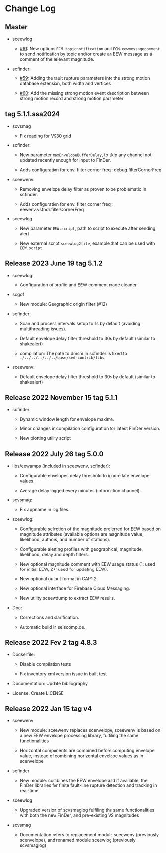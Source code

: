 # Change Log

## Master
  
* sceewlog

  * [#61](https://github.com/SED-EEW/SED-EEW-SeisComP-contributions/pull/61): New options `FCM.topicnotification` and `FCM.eewmessagecomment` to send notification by topic and/or create an EEW message as a comment of the relevant magnitude.

* scfinder:
   
  * [#59](https://github.com/SED-EEW/SED-EEW-SeisComP-contributions/pull/59): Adding the fault rupture parameters into the strong motion database extension, both width and vertices.

  * [#60](https://github.com/SED-EEW/SED-EEW-SeisComP-contributions/pull/60): Add the missing strong motion event description between strong motion record and strong motion parameter

## tag 5.1.1.ssa2024

* scvsmag
  
  * Fix reading for VS30 grid

* scfinder:

  * New parameter `maxEnvelopeBufferDelay`, to skip any channel not updated recently enough for input to FinDer.
  
  * Adds configuration for env. filter corner freq.: debug.filterCornerFreq

* sceewenv:

  * Removing envelope delay filter as proven to be problematic in  scfinder.
  
  * Adds configuration for env. filter corner freq.: eewenv.vsfndr.filterCornerFreq
  
* sceewlog

  * New parameter `EEW.script`, path to script to execute after sending alert

  * New external script `sceewlog2file`, example that can be used with `EEW.script`


## Release 2023 June 19 tag 5.1.2

* sceewlog:
  
  * Configuration of profile and EEW comment made cleaner
  
* scgof
  
  * New module: Geographic origin filter (#12)
   
* scfinder:

  * Scan and process intervals setup to 1s by default (avoiding multithreading issues).

  * Default envelope delay filter threshold to 30s by default (similar to shakealert) 
  
  * compilation: The path to dmsm in scfinder is fixed to `./../../../../../base/sed-contrib/libs`

* sceewenv:
  
  * Default envelope delay filter threshold to 30s by default (similar to shakealert)  

## Release 2022 November 15 tag 5.1.1

* scfinder:

  * Dynamic window length for envelope maxima.

  * Minor changes in compilation configuration for latest FinDer version. 

  * New plotting utility script 

## Release 2022 July 26 tag 5.0.0

* libs/eewamps (included in sceewenv, scfinder): 

  * Configurable envelopes delay threshold to ignore late envelope values.

  * Average delay logged every minutes (information channel).

* scvsmag:

  * Fix appname in log files.

* sceewlog:

  * Configurable selection of the magnitude preferred for EEW based on magnitude 
    attributes (available options are magnitude value, likelihood, authors, and number 
    of stations).

  * Configurable alerting profiles with geographical, magnitude, likelihood, delay and 
    depth filters. 

  * New optional magnitude comment with EEW usage status (1: used for initial EEW, 2+: 
    used for updating EEW).
  
  * New optional output format in CAP1.2.
  
  * New optional interface for Firebase Cloud Messaging.
  
  * New utility sceewdump to extract EEW results.

* Doc:

  * Corrections and clarification.

  * Automatic build in seiscomp.de.

## Release 2022 Fev 2 tag 4.8.3

* Dockerfile: 

  * Disable compilation tests

  * Fix inventory xml version issue in built test

* Documentation: Update bibliography

* License: Create LICENSE

## Release 2022 Jan 15 tag v4

* sceewenv

  * New module: sceewenv replaces scenvelope, sceewenv is based on a new EEW 
    envelope processing library, fulfiling the same functionalities

  * Horizontal components are combined before computing envelope value, instead of
    combining horizontal envelope values as in scenvelope

* scfinder

  * New module: combines the EEW envelope and if available, the FinDer libraries for 
    finite fault-line rupture detection and tracking in real-time

* sceewlog

  * Upgraded version of scvsmaglog fulfiling the same functionalities with both the new 
    FinDer, and pre-existing VS magnitudes

* scvsmag

  * Documentation refers to replacement module sceewenv (previously scenvelope), and 
    renamed module sceewlog  (previously scvsmaglog)
